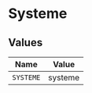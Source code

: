 # Systeme


## Values

| Name      | Value     |
| --------- | --------- |
| `SYSTEME` | systeme   |